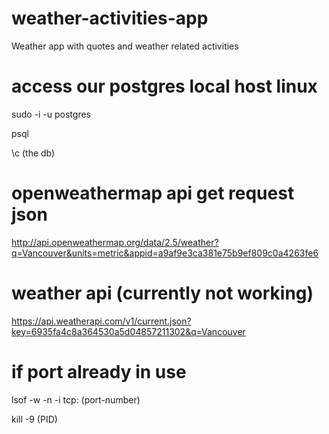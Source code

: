 # weather-activities-app
Weather app with quotes and weather related activities 

# access our postgres local host linux
sudo -i -u postgres

psql

\c (the db)

# openweathermap api get request json 
http://api.openweathermap.org/data/2.5/weather?q=Vancouver&units=metric&appid=a9af9e3ca381e75b9ef809c0a4263fe6


# weather api (currently not working)

https://api.weatherapi.com/v1/current.json?key=6935fa4c8a364530a5d04857211302&q=Vancouver

# if port already in use
lsof -w -n -i tcp: (port-number)

kill -9 (PID)